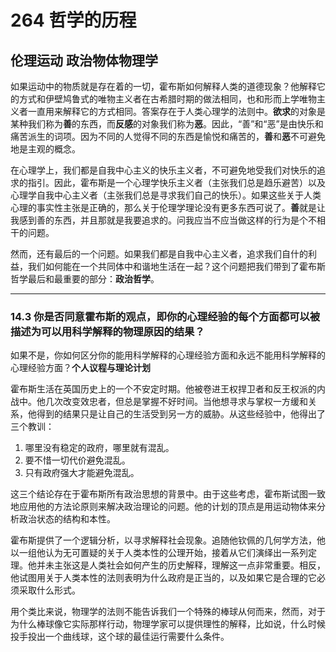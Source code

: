 # 264 哲学的历程

## 伦理运动 政治物体物理学

如果运动中的物质就是存在着的一切，霍布斯如何解释人类的道德现象？他解释它的方式和伊壁鸠鲁式的唯物主义者在古希腊时期的做法相同，也和形而上学唯物主义者一直用来解释它的方式相同。答案存在于人类心理学的法则中。**欲求**的对象是某种我们称为**善**的东西，而**反感**的对象我们称为**恶**。因此，“善”和“恶”是由快乐和痛苦派生的词项。因为不同的人觉得不同的东西是愉悦和痛苦的，**善**和**恶**不可避免地是主观的概念。

在心理学上，我们都是自我中心主义的快乐主义者，不可避免地受我们对快乐的追求的指引。因此，霍布斯是一个心理学快乐主义者（主张我们总是趋乐避苦）以及心理学自我中心主义者（主张我们总是寻求我们自己的快乐）。如果这些关于人类心理的事实性主张是正确的，那么关于伦理学理论没有更多东西可说了。**善**就是让我感到善的东西，并且那就是我要追求的。问我应当不应当做这样的行为是个不相干的问题。

然而，还有最后的一个问题。如果我们都是自我中心主义者，追求我们自什的利益，我们如何能在一个共同体中和谐地生活在一起？这个问题把我们带到了霍布斯哲学最后和最重要的部分：**政治哲学**。

---

### 14.3 你是否同意霍布斯的观点，即你的心理经验的每个方面都可以被描述为可以用科学解释的物理原因的结果？

如果不是，你如何区分你的能用科学解释的心理经验方面和永远不能用科学解释的心理经验方面？**个人议程与理论计划**

霍布斯生活在英国历史上的一个不安定时期。他被卷进王权捍卫者和反王权派的内战中。他几次改变效忠者，但总是掌握不好时间。当他想寻求与掌权一方缓和关系，他得到的结果只是让自己的生活受到另一方的威胁。从这些经验中，他得出了三个教训：

1. 哪里没有稳定的政府，哪里就有混乱。
2. 要不惜一切代价避免混乱。
3. 只有政府强大才能避免混乱。

这三个结论存在于霍布斯所有政治思想的背景中。由于这些考虑，霍布斯试图一致地应用他的方法论原则来解决政治理论的问题。他的计划的顶点是用运动物体来分析政治状态的结构和本性。

霍布斯提供了一个逻辑分析，以寻求解释社会现象。追随他钦佩的几何学方法，他以一组他认为无可置疑的关于人类本性的公理开始，接着从它们演绎出一系列定理。他并未主张这是人类社会如何产生的历史解释，理解这一点非常重要。相反，他试图用关于人类本性的法则表明为什么政府是正当的，以及如果它是合理的它必须采取什么形式。

用个类比来说，物理学的法则不能告诉我们一个特殊的棒球从何而来，然而，对于为什么棒球像它实际那样行动，物理学家可以提供理性的解释，比如说，什么时候投手投出一个曲线球，这个球的最佳运行需要什么条件。